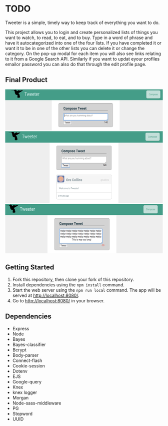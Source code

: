 # TODO

Tweeter is a simple, timely way to keep track of everything you want to do.

This project allows you to login and create personalized lists of things you want to watch, to read, to eat, and to buy. Type in a word of phrase and have it autocategorized into one of the four lists. If you have completed it or want it to be in one of the other lists you can delete it or change the category. On the pop-up modal for each item you will also see links relating to it from a Google Search API. Similarly if you want to updat eyour profiles emailor password you can also do that through the edit profile page.

## Final Product

!["Compose Tweet"](https://raw.githubusercontent.com/SjS16/tweeter/master/public/images/Screen%20Shot%202018-02-01%20at%201.55.25%20PM.png)
!["Home Page"](https://raw.githubusercontent.com/SjS16/tweeter/master/public/images/Screen%20Shot%202018-02-01%20at%201.55.45%20PM.png)
!["Long Tweet"](https://raw.githubusercontent.com/SjS16/tweeter/master/public/images/Screen%20Shot%202018-02-01%20at%201.56.33%20PM.png)

## Getting Started

1. Fork this repository, then clone your fork of this repository.
2. Install dependencies using the `npm install` command.
3. Start the web server using the `npm run local` command. The app will be served at <http://localhost:8080/>.
4. Go to <http://localhost:8080/> in your browser.

## Dependencies

- Express
- Node 
- Bayes
- Bayes-classifier
- Bcrypt
- Body-parser
- Connect-flash
- Cookie-session
- Dotenv
- EJS
- Google-query
- Knex
- knex logger
- Morgan
- Node-sass-middleware
- PG
- Stopword
- UUID
